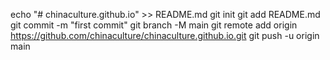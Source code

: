 echo "# chinaculture.github.io" >> README.md
git init
git add README.md
git commit -m "first commit"
git branch -M main
git remote add origin https://github.com/chinaculture/chinaculture.github.io.git
git push -u origin main
